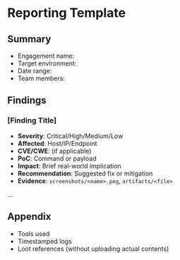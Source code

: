 # Reporting Template

## Summary
- Engagement name:
- Target environment:
- Date range:
- Team members:

## Findings

### [Finding Title]
- **Severity**: Critical/High/Medium/Low
- **Affected**: Host/IP/Endpoint
- **CVE/CWE**: (if applicable)
- **PoC**: Command or payload
- **Impact**: Brief real-world implication
- **Recommendation**: Suggested fix or mitigation
- **Evidence**: `screenshots/<name>.png`, `artifacts/<file>`

...

## Appendix
- Tools used
- Timestamped logs
- Loot references (without uploading actual contents)
